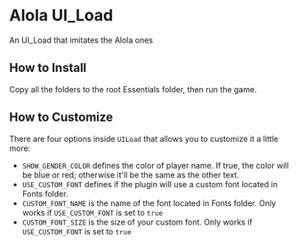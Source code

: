 # Alola UI_Load
An UI_Load that imitates the Alola ones

## How to Install
Copy all the folders to the root Essentials folder, then run the game.

## How to Customize
There are four options inside `UILoad` that allows you to customize it a little more:
* `SHOW_GENDER_COLOR` defines the color of player name. If true, the color will be blue or red; otherwise it'll be the same as the other text.
* `USE_CUSTOM_FONT` defines if the plugin will use a custom font located in Fonts folder.
* `CUSTOM_FONT_NAME` is the name of the font located in Fonts folder. Only works if `USE_CUSTOM_FONT` is set to `true`
* `CUSTOM_FONT_SIZE` is the size of your custom font. Only works if `USE_CUSTOM_FONT` is set to `true`
